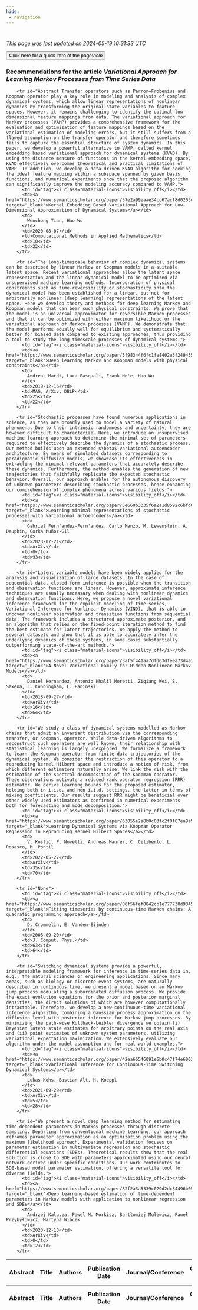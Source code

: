 ```yaml
---
hide:
 - navigation
---
```

<!DOCTYPE html>
#
<html lang="en">
<head>
  <meta charset="utf-8">
</head>

<body>
  <p>
  <i class="footer">This page was last updated on 2024-05-19 10:31:33 UTC</i>
  </p>
  
  <div class="note info" onclick="startIntro()">
    <p>
      <button type="button" class="buttons">
        <div style="display: flex; align-items: center;">
        Click here for a quick intro of the page! <i class="material-icons">help</i>
        </div>
      </button>
    </p>
  </div>

  <p>
  <h3 data-intro='Recommendations for the article'>
    Recommendations for the article <i>Variational Approach for Learning Markov Processes from Time Series Data</i>
  </h3>
  <table id="table1" class="display wrap" style="width:100%">
  <thead>
    <tr>
        <th data-intro='Click to view the abstract (if available)'>Abstract</th>
        <th>Title</th>
        <th>Authors</th>
        <th>Publication Date</th>
        <th>Journal/Conference</th>
        <th>Citation count</th>
        <th data-intro='Highest h-index among the authors'>Highest h-index</th>
    </tr>
  </thead>
  <tbody>
    
        <tr id="Abstract Transfer operators such as Perron–Frobenius and Koopman operator play a key role in modeling and analysis of complex dynamical systems, which allow linear representations of nonlinear dynamics by transforming the original state variables to feature spaces. However, it remains challenging to identify the optimal low-dimensional feature mappings from data. The variational approach for Markov processes (VAMP) provides a comprehensive framework for the evaluation and optimization of feature mappings based on the variational estimation of modeling errors, but it still suffers from a flawed assumption on the transfer operator and therefore sometimes fails to capture the essential structure of system dynamics. In this paper, we develop a powerful alternative to VAMP, called kernel embedding based variational approach for dynamical systems (KVAD). By using the distance measure of functions in the kernel embedding space, KVAD effectively overcomes theoretical and practical limitations of VAMP. In addition, we develop a data-driven KVAD algorithm for seeking the ideal feature mapping within a subspace spanned by given basis functions, and numerical experiments show that the proposed algorithm can significantly improve the modeling accuracy compared to VAMP.">
          <td id="tag"><i class="material-icons">visibility_off</i></td>
          <td><a href="https://www.semanticscholar.org/paper/57e2a99eaae34cc67acf8d0203cf44493ccdecd3" target='_blank'>Kernel Embedding Based Variational Approach for Low-Dimensional Approximation of Dynamical Systems</a></td>
          <td>
            Wenchong Tian, Hao Wu
          </td>
          <td>2020-08-07</td>
          <td>Computational Methods in Applied Mathematics</td>
          <td>10</td>
          <td>22</td>
        </tr>
    
        <tr id="The long-timescale behavior of complex dynamical systems can be described by linear Markov or Koopman models in a suitable latent space. Recent variational approaches allow the latent space representation and the linear dynamical model to be optimized via unsupervised machine learning methods. Incorporation of physical constraints such as time-reversibility or stochasticity into the dynamical model has been established for a linear, but not for arbitrarily nonlinear (deep learning) representations of the latent space. Here we develop theory and methods for deep learning Markov and Koopman models that can bear such physical constraints. We prove that the model is an universal approximator for reversible Markov processes and that it can be optimized with either maximum likelihood or the variational approach of Markov processes (VAMP). We demonstrate that the model performs equally well for equilibrium and systematically better for biased data compared to existing approaches, thus providing a tool to study the long-timescale processes of dynamical systems.">
          <td id="tag"><i class="material-icons">visibility_off</i></td>
          <td><a href="https://www.semanticscholar.org/paper/3f98344f6fc1fe8402a3f24943590e37a74873d9" target='_blank'>Deep learning Markov and Koopman models with physical constraints</a></td>
          <td>
            Andreas Mardt, Luca Pasquali, Frank No'e, Hao Wu
          </td>
          <td>2019-12-16</td>
          <td>MAG, ArXiv, DBLP</td>
          <td>25</td>
          <td>22</td>
        </tr>
    
        <tr id="Stochastic processes have found numerous applications in science, as they are broadly used to model a variety of natural phenomena. Due to their intrinsic randomness and uncertainty, they are however difficult to characterize. Here, we introduce an unsupervised machine learning approach to determine the minimal set of parameters required to effectively describe the dynamics of a stochastic process. Our method builds upon an extended $\beta$-variational autoencoder architecture. By means of simulated datasets corresponding to paradigmatic diffusion models, we showcase its effectiveness in extracting the minimal relevant parameters that accurately describe these dynamics. Furthermore, the method enables the generation of new trajectories that faithfully replicate the expected stochastic behavior. Overall, our approach enables for the autonomous discovery of unknown parameters describing stochastic processes, hence enhancing our comprehension of complex phenomena across various fields.">
          <td id="tag"><i class="material-icons">visibility_off</i></td>
          <td><a href="https://www.semanticscholar.org/paper/5e660b3335f6a2a1d8592c6bfd048b1d1aaa6021" target='_blank'>Learning minimal representations of stochastic processes with variational autoencoders</a></td>
          <td>
            Gabriel Fern'andez-Fern'andez, Carlo Manzo, M. Lewenstein, A. Dauphin, Gorka Muñoz-Gil
          </td>
          <td>2023-07-21</td>
          <td>ArXiv</td>
          <td>0</td>
          <td>93</td>
        </tr>
    
        <tr id="Latent variable models have been widely applied for the analysis and visualization of large datasets. In the case of sequential data, closed-form inference is possible when the transition and observation functions are linear. However, approximate inference techniques are usually necessary when dealing with nonlinear dynamics and observation functions. Here, we propose a novel variational inference framework for the explicit modeling of time series, Variational Inference for Nonlinear Dynamics (VIND), that is able to uncover nonlinear observation and transition functions from sequential data. The framework includes a structured approximate posterior, and an algorithm that relies on the fixed-point iteration method to find the best estimate for latent trajectories. We apply the method to several datasets and show that it is able to accurately infer the underlying dynamics of these systems, in some cases substantially outperforming state-of-the-art methods.">
          <td id="tag"><i class="material-icons">visibility_off</i></td>
          <td><a href="https://www.semanticscholar.org/paper/3af5f441aa7dfd63dfeea73d4a1918917795b795" target='_blank'>A Novel Variational Family for Hidden Nonlinear Markov Models</a></td>
          <td>
            Daniel Hernandez, Antonio Khalil Moretti, Ziqiang Wei, S. Saxena, J. Cunningham, L. Paninski
          </td>
          <td>2018-09-27</td>
          <td>ArXiv</td>
          <td>16</td>
          <td>64</td>
        </tr>
    
        <tr id="We study a class of dynamical systems modelled as Markov chains that admit an invariant distribution via the corresponding transfer, or Koopman, operator. While data-driven algorithms to reconstruct such operators are well known, their relationship with statistical learning is largely unexplored. We formalize a framework to learn the Koopman operator from finite data trajectories of the dynamical system. We consider the restriction of this operator to a reproducing kernel Hilbert space and introduce a notion of risk, from which different estimators naturally arise. We link the risk with the estimation of the spectral decomposition of the Koopman operator. These observations motivate a reduced-rank operator regression (RRR) estimator. We derive learning bounds for the proposed estimator, holding both in i.i.d. and non i.i.d. settings, the latter in terms of mixing coefficients. Our results suggest RRR might be beneficial over other widely used estimators as confirmed in numerical experiments both for forecasting and mode decomposition.">
          <td id="tag"><i class="material-icons">visibility_off</i></td>
          <td><a href="https://www.semanticscholar.org/paper/63055e2a8b0c03fc2f0f07ea9a9cc58350ef3eb1" target='_blank'>Learning Dynamical Systems via Koopman Operator Regression in Reproducing Kernel Hilbert Spaces</a></td>
          <td>
            V. Kostić, P. Novelli, Andreas Maurer, C. Ciliberto, L. Rosasco, M. Pontil
          </td>
          <td>2022-05-27</td>
          <td>ArXiv</td>
          <td>35</td>
          <td>70</td>
        </tr>
    
        <tr id="None">
          <td id="tag"><i class="material-icons">visibility_off</i></td>
          <td><a href="https://www.semanticscholar.org/paper/06f56fef0842cb1e777730d93458c3e802f52aa5" target='_blank'>Fitting timeseries by continuous-time Markov chains: A quadratic programming approach</a></td>
          <td>
            D. Crommelin, E. Vanden-Eijnden
          </td>
          <td>2006-09-20</td>
          <td>J. Comput. Phys.</td>
          <td>63</td>
          <td>64</td>
        </tr>
    
        <tr id="Switching dynamical systems provide a powerful, interpretable modeling framework for inference in time-series data in, e.g., the natural sciences or engineering applications. Since many areas, such as biology or discrete-event systems, are naturally described in continuous time, we present a model based on an Markov jump process modulating a subordinated diffusion process. We provide the exact evolution equations for the prior and posterior marginal densities, the direct solutions of which are however computationally intractable. Therefore, we develop a new continuous-time variational inference algorithm, combining a Gaussian process approximation on the diffusion level with posterior inference for Markov jump processes. By minimizing the path-wise Kullback-Leibler divergence we obtain (i) Bayesian latent state estimates for arbitrary points on the real axis and (ii) point estimates of unknown system parameters, utilizing variational expectation maximization. We extensively evaluate our algorithm under the model assumption and for real-world examples.">
          <td id="tag"><i class="material-icons">visibility_off</i></td>
          <td><a href="https://www.semanticscholar.org/paper/42ea66546091e5b0c47f74e6063ff7d940990681" target='_blank'>Variational Inference for Continuous-Time Switching Dynamical Systems</a></td>
          <td>
            Lukas Kohs, Bastian Alt, H. Koeppl
          </td>
          <td>2021-09-29</td>
          <td>ArXiv</td>
          <td>5</td>
          <td>28</td>
        </tr>
    
        <tr id="We present a novel deep learning method for estimating time-dependent parameters in Markov processes through discrete sampling. Departing from conventional machine learning, our approach reframes parameter approximation as an optimization problem using the maximum likelihood approach. Experimental validation focuses on parameter estimation in multivariate regression and stochastic differential equations (SDEs). Theoretical results show that the real solution is close to SDE with parameters approximated using our neural network-derived under specific conditions. Our work contributes to SDE-based model parameter estimation, offering a versatile tool for diverse fields.">
          <td id="tag"><i class="material-icons">visibility_off</i></td>
          <td><a href="https://www.semanticscholar.org/paper/82f2a3a5339c029d2dc34496b056a5d51214c70a" target='_blank'>Deep learning-based estimation of time-dependent parameters in Markov models with application to nonlinear regression and SDEs</a></td>
          <td>
            Andrzej Kalu.za, Pawel M. Morkisz, Bartłomiej Mulewicz, Paweł Przybyłowicz, Martyna Wiacek
          </td>
          <td>2023-12-13</td>
          <td>ArXiv</td>
          <td>0</td>
          <td>12</td>
        </tr>
    
  </tbody>
  <tfoot>
    <tr>
        <th>Abstract</th>
        <th>Title</th>
        <th>Authors</th>
        <th>Publication Date</th>
        <th>Journal/Conference</th>
        <th>Citation count</th>
        <th>Highest h-index</th>
    </tr>
  </tfoot>
  </table>
  </p>

</body>

<script>
var dataTableOptions = {
        initComplete: function () {
        this.api()
            .columns()
            .every(function () {
                let column = this;
 
                // Create select element
                let select = document.createElement('select');
                select.add(new Option(''));
                column.footer().replaceChildren(select);
 
                // Apply listener for user change in value
                select.addEventListener('change', function () {
                    column
                        .search(select.value, {exact: true})
                        .draw();
                });

                // keep the width of the select element same as the column
                select.style.width = '100%';
 
                // Add list of options
                column
                    .data()
                    .unique()
                    .sort()
                    .each(function (d, j) {
                        select.add(new Option(d));
                    });
            });
    },
    scrollX: false,
    scrollCollapse: true,
    paging: true,
    fixedColumns: true,
    columnDefs: [
        {"className": "dt-center", "targets": "_all"},
        // set width for both columns 0 and 1 as 25%
        { width: '5%', targets: 0 },
        { width: '25%', targets: 1 },
        { width: '20%', targets: 2 },
        { width: '10%', targets: 3 },
        { width: '20%', targets: 4 }

      ],
    pageLength: 10,
    layout: {
        topStart: {
            buttons: ['copy', 'csv', 'excel', 'pdf', 'print']
        }
    }
  }
  new DataTable('#table1', dataTableOptions);
  
  var table = $('#table1').DataTable();
  $('#table1 tbody').on('click', 'td:first-child', function () {
    var tr = $(this).closest('tr');
    var row = table.row( tr );

    var rowId = tr.attr('id');
    // alert(rowId);

    if (row.child.isShown()) {
      // This row is already open - close it.
      row.child.hide();
      tr.removeClass('shown');
      tr.find('td:first-child').html('<i class="material-icons">visibility_off</i>');
    } else {
      // Open row.
      // row.child('foo').show();
      var content = '<div class="child-row-content"><strong>Abstract:</strong> ' + rowId + '</div>';
      row.child(content).show();
      tr.addClass('shown');
      tr.find('td:first-child').html('<i class="material-icons">visibility</i>');
    }
  });
</script>
<style>
  .child-row-content {
    text-align: justify;
    text-justify: inter-word;
    word-wrap: break-word; /* Ensure long words are broken */
    white-space: normal; /* Ensure text wraps to the next line */
    max-width: 100%; /* Ensure content does not exceed the table width */
    padding: 10px; /* Optional: add some padding for better readability */
    /* font size */
    font-size: small;
  }
</style>
</html>